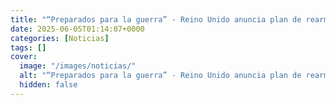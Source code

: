 ```yaml
---
title: "“Preparados para la guerra” - Reino Unido anuncia plan de rearme en medio de la creciente amenaza rusa"
date: 2025-06-05T01:14:07+0000
categories: [Noticias]
tags: []
cover:
  image: "/images/noticias/"
  alt: "“Preparados para la guerra” - Reino Unido anuncia plan de rearme en medio de la creciente amenaza rusa"
  hidden: false
---
```



